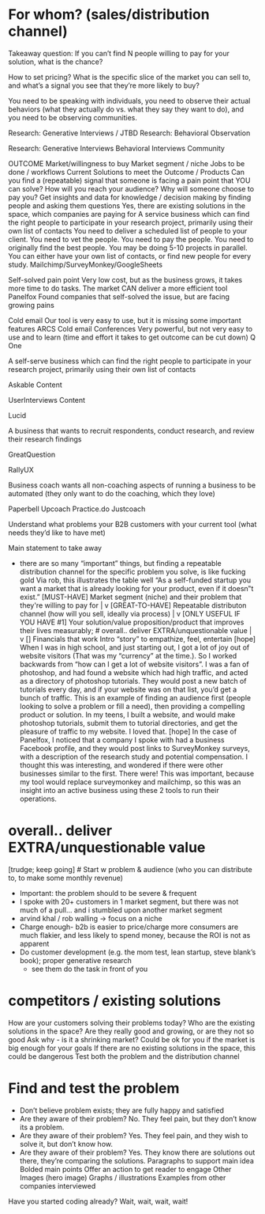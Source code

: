 # For whom? (sales/distribution channel)

Takeaway question: If you can’t find N people willing to pay for your solution, what is the chance?

How to set pricing? What is the specific slice of the market you can sell to, and what’s a signal you see that they’re more likely to buy?

You need to be speaking with individuals, you need to observe their actual behaviors (what they actually do vs. what they say they want to do), and you need to be observing communities.

Research: Generative Interviews / JTBD
Research: Behavioral Observation


Research: Generative Interviews
Behavioral Interviews
Community




OUTCOME
Market/willingness to buy
Market segment / niche 
Jobs to be done / workflows
Current Solutions to meet the Outcome / Products
Can you find a (repeatable) signal that someone is facing a pain point that YOU can solve? How will you reach your audience?
Why will someone choose to pay you?
Get insights and data for knowledge / decision making by finding people and asking them questions 
Yes, there are existing solutions in the space, which companies are paying for
A service business which can find the right people to participate in your research project, primarily using their own list of contacts
You need to deliver a scheduled list of people to your client. You need to vet the people. You need to pay the people. You need to originally find the best people. You may be doing 5-10 projects in parallel. You can either have your own list of contacts, or find new people for every study.
Mailchimp/SurveyMonkey/GoogleSheets


Self-solved pain point
Very low cost, but as the business grows, it takes more time to do tasks. The market CAN deliver a more efficient tool
Panelfox
Found companies that self-solved the issue, but are facing growing pains

Cold email
Our tool is very easy to use, but it is missing some important features
ARCS
Cold email
Conferences
Very powerful, but not very easy to use and to learn (time and effort it takes to get outcome can be cut down)
Q One




A self-serve business which can find the right people to participate in your research project, primarily using their own list of contacts


Askable
Content




UserInterviews
Content




Lucid




A business that wants to recruit respondents, conduct research, and review their research findings


GreatQuestion






RallyUX




Business coach wants all non-coaching aspects of running a business to be automated (they only want to do the coaching, which they love)






Paperbell
Upcoach
Practice.do
Justcoach




Understand what problems your B2B customers with your current tool (what needs they’d like to have met)















Main statement to take away
- there are so many “important” things, but finding a repeatable distribution channel for the specific problem you solve, is like fucking gold
Via rob, this illustrates the table well “As a self-funded startup you want a market that is already looking for your product, even if it doesn‟t exist.”
[MUST-HAVE] Market segment (niche) and their problem that they're willing to pay for
 |
 v
[GREAT-TO-HAVE] Repeatable distributon channel (how will you sell, ideally via process)
 |
 v
[ONLY USEFUL IF YOU HAVE #1] Your solution/value proposition/product that improves their lives measurably; # overall.. deliver EXTRA/unquestionable value
 |
 v
[] Financials that work
Intro “story” to empathize, feel, entertain
[hope] When I was in high school, and just starting out, I got a lot of joy out of website visitors (That was my “currency” at the time.). So I worked backwards from “how can I get a lot of website visitors”. I was a fan of photoshop, and had found a website which had high traffic, and acted as a directory of photoshop tutorials. They would post a new batch of tutorials every day, and if your website was on that list, you’d get a bunch of traffic. This is an example of finding an audience first (people looking to solve a problem or fill a need), then providing a compelling product or solution.
In my teens, I built a website, and would make photoshop tutorials, submit them to tutorial directories, and get the pleasure of traffic to my website. I loved that.
[hope] In the case of Panelfox, I noticed that a company I spoke with had a business Facebook profile, and they would post links to SurveyMonkey surveys, with a description of the research study and potential compensation. I thought this was interesting, and wondered if there were other businesses similar to the first. There were! This was important, because my tool would replace surveymonkey and mailchimp, so this was an insight into an active business using these 2 tools to run their operations.
# overall.. deliver EXTRA/unquestionable value
[trudge; keep going] # Start w problem & audience (who you can distribute to, to make some monthly revenue)
- Important: the problem should to be severe & frequent
- I spoke with 20+ customers in 1 market segment, but there was not much of a pull… and i stumbled upon another market segment
- arvind khal / rob walling -> focus on a niche
- Charge enough- b2b is easier to price/charge more
consumers are much flakier, and less likely to spend money, because the ROI is not as apparent
- Do customer development (e.g. the mom test, lean startup, steve blank’s book); proper generative research
    - see them do the task in front of you
# competitors / existing solutions
How are your customers solving their problems today?
Who are the existing solutions in the space? Are they really good and growing, or are they not so good
Ask why - is it a shrinking market? Could be ok for you if the market is big enough for your goals
If there are no existing solutions in the space, this could be dangerous
Test both the problem and the distribution channel
# Find and test the problem
- Don’t believe problem exists; they are fully happy and satisfied
- Are they aware of their problem? No. They feel pain, but they don’t know its a problem.
- Are they aware of their problem? Yes. They feel pain, and they wish to solve it, but don’t know how.
- Are they aware of their problem? Yes. They know there are solutions out there, they’re comparing the solutions.
Paragraphs to support main idea
Bolded main points
Offer an action to get reader to engage
Other
Images (hero image)
Graphs / illustrations
Examples from other companies interviewed





Have you started coding already? Wait, wait, wait, wait!
